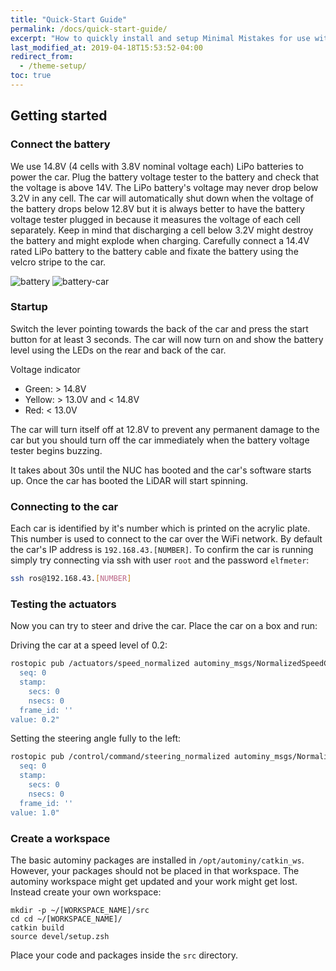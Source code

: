 ```yaml
---
title: "Quick-Start Guide"
permalink: /docs/quick-start-guide/
excerpt: "How to quickly install and setup Minimal Mistakes for use with GitHub Pages."
last_modified_at: 2019-04-18T15:53:52-04:00
redirect_from:
  - /theme-setup/
toc: true
---
```


## Getting started

### Connect the battery
We use 14.8V (4 cells with 3.8V nominal voltage each) LiPo batteries to
power the car. Plug the battery voltage tester to the battery and check
that the voltage is above 14V. The LiPo battery's voltage may never drop
below 3.2V in any cell. The car will automatically shut down when the
voltage of the battery drops below 12.8V but it is always better to have
the battery voltage tester plugged in because it measures the voltage of
each cell separately. Keep in mind that discharging a cell below 3.2V
might destroy the battery and might explode when charging. Carefully
connect a 14.4V rated LiPo battery to the battery cable and fixate the
battery using the velcro stripe to the car.

![battery](/assets/images/battery.jpg) ![battery-car](./assets/images/battery-car.jpg)

### Startup
Switch the lever pointing towards the back of the car and press the
start button for at least 3 seconds. The car will now turn on and show
the battery level using the LEDs on the rear and back of the car.

Voltage indicator
* Green: > 14.8V
* Yellow: > 13.0V and < 14.8V
* Red: < 13.0V

The car will turn itself off at 12.8V to prevent any permanent damage to
the car but you should turn off the car immediately when the battery
voltage tester begins buzzing.

It takes about 30s until the NUC has booted and the car's software
starts up. Once the car has booted the LiDAR will start spinning.

### Connecting to the car
Each car is identified by it's number which is printed on the acrylic
plate. This number is used to connect to the car over the WiFi network.
By default the car's IP address is `192.168.43.[NUMBER]`. To confirm the
car is running simply try connecting via ssh with user `root` and the
password `elfmeter`:

```bash
ssh ros@192.168.43.[NUMBER]
```

### Testing the actuators
Now you can try to steer and drive the car. Place the car on a box and
run:

Driving the car at a speed level of 0.2:
```bash
rostopic pub /actuators/speed_normalized autominy_msgs/NormalizedSpeedCommand "header:
  seq: 0
  stamp:
    secs: 0
    nsecs: 0
  frame_id: ''
value: 0.2"
```

Setting the steering angle fully to the left:
```bash
rostopic pub /control/command/steering_normalized autominy_msgs/NormalizedSteeringCommand "header:
  seq: 0
  stamp:
    secs: 0
    nsecs: 0
  frame_id: ''
value: 1.0"
```

### Create a workspace
The basic autominy packages are installed in ```/opt/autominy/catkin_ws```. However, your packages should not be placed in that workspace. The autominy workspace might get updated and your work might get lost. Instead create your own workspace:

```
mkdir -p ~/[WORKSPACE_NAME]/src
cd cd ~/[WORKSPACE_NAME]/
catkin build
source devel/setup.zsh
```

Place your code and packages inside the ```src``` directory.